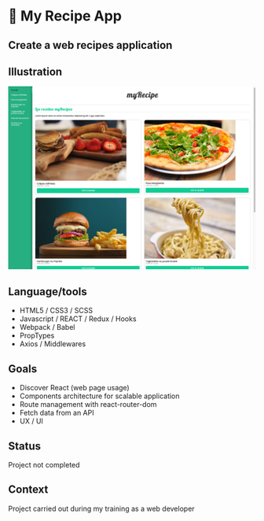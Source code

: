 #  :spaghetti: My Recipe App

## Create a web recipes application

## Illustration
![Exemple](screenshot.png)

## Language/tools
- HTML5 / CSS3 / SCSS
- Javascript / REACT / Redux / Hooks
- Webpack / Babel
- PropTypes
- Axios / Middlewares

## Goals 
- Discover React (web page usage)
- Components architecture for scalable application
- Route management with react-router-dom
- Fetch data from an API
- UX / UI

## Status
Project not completed

## Context
Project carried out during my training as a web developer
